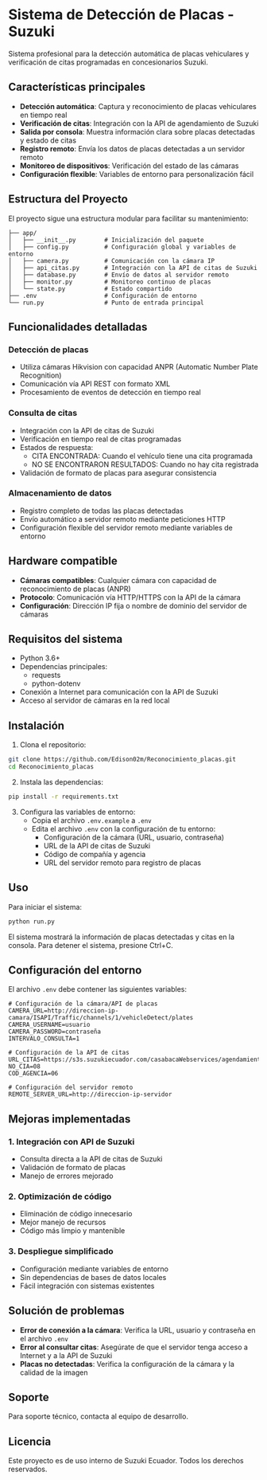 # Sistema de Detección de Placas - Suzuki

Sistema profesional para la detección automática de placas vehiculares y verificación de citas programadas en concesionarios Suzuki.

## Características principales

- **Detección automática**: Captura y reconocimiento de placas vehiculares en tiempo real
- **Verificación de citas**: Integración con la API de agendamiento de Suzuki
- **Salida por consola**: Muestra información clara sobre placas detectadas y estado de citas
- **Registro remoto**: Envía los datos de placas detectadas a un servidor remoto
- **Monitoreo de dispositivos**: Verificación del estado de las cámaras
- **Configuración flexible**: Variables de entorno para personalización fácil

## Estructura del Proyecto

El proyecto sigue una estructura modular para facilitar su mantenimiento:

```
├── app/
│   ├── __init__.py        # Inicialización del paquete
│   ├── config.py          # Configuración global y variables de entorno
│   ├── camera.py          # Comunicación con la cámara IP
│   ├── api_citas.py       # Integración con la API de citas de Suzuki
│   ├── database.py        # Envío de datos al servidor remoto
│   ├── monitor.py         # Monitoreo continuo de placas
│   └── state.py           # Estado compartido
├── .env                   # Configuración de entorno
└── run.py                 # Punto de entrada principal
```

## Funcionalidades detalladas

### Detección de placas
- Utiliza cámaras Hikvision con capacidad ANPR (Automatic Number Plate Recognition)
- Comunicación vía API REST con formato XML
- Procesamiento de eventos de detección en tiempo real

### Consulta de citas
- Integración con la API de citas de Suzuki
- Verificación en tiempo real de citas programadas
- Estados de respuesta:
  - CITA ENCONTRADA: Cuando el vehículo tiene una cita programada
  - NO SE ENCONTRARON RESULTADOS: Cuando no hay cita registrada
- Validación de formato de placas para asegurar consistencia

### Almacenamiento de datos
- Registro completo de todas las placas detectadas
- Envío automático a servidor remoto mediante peticiones HTTP
- Configuración flexible del servidor remoto mediante variables de entorno

## Hardware compatible

- **Cámaras compatibles**: Cualquier cámara con capacidad de reconocimiento de placas (ANPR)
- **Protocolo**: Comunicación vía HTTP/HTTPS con la API de la cámara
- **Configuración**: Dirección IP fija o nombre de dominio del servidor de cámaras

## Requisitos del sistema

- Python 3.6+
- Dependencias principales:
  - requests
  - python-dotenv
- Conexión a Internet para comunicación con la API de Suzuki
- Acceso al servidor de cámaras en la red local

## Instalación

1. Clona el repositorio:

```bash
git clone https://github.com/Edison02m/Reconocimiento_placas.git
cd Reconocimiento_placas
```

2. Instala las dependencias:

```bash
pip install -r requirements.txt
```

3. Configura las variables de entorno:
   - Copia el archivo `.env.example` a `.env`
   - Edita el archivo `.env` con la configuración de tu entorno:
     - Configuración de la cámara (URL, usuario, contraseña)
     - URL de la API de citas de Suzuki
     - Código de compañía y agencia
     - URL del servidor remoto para registro de placas

## Uso

Para iniciar el sistema:

```bash
python run.py
```

El sistema mostrará la información de placas detectadas y citas en la consola. Para detener el sistema, presione Ctrl+C.

## Configuración del entorno

El archivo `.env` debe contener las siguientes variables:

```
# Configuración de la cámara/API de placas
CAMERA_URL=http://direccion-ip-camara/ISAPI/Traffic/channels/1/vehicleDetect/plates
CAMERA_USERNAME=usuario
CAMERA_PASSWORD=contraseña
INTERVALO_CONSULTA=1

# Configuración de la API de citas
URL_CITAS=https://s3s.suzukiecuador.com/casabacaWebservices/agendamientoCitas/consultaPorPlaca
NO_CIA=08
COD_AGENCIA=06

# Configuración del servidor remoto
REMOTE_SERVER_URL=http://direccion-ip-servidor
```

## Mejoras implementadas

### 1. Integración con API de Suzuki
- Consulta directa a la API de citas de Suzuki
- Validación de formato de placas
- Manejo de errores mejorado

### 2. Optimización de código
- Eliminación de código innecesario
- Mejor manejo de recursos
- Código más limpio y mantenible

### 3. Despliegue simplificado
- Configuración mediante variables de entorno
- Sin dependencias de bases de datos locales
- Fácil integración con sistemas existentes

## Solución de problemas

- **Error de conexión a la cámara**: Verifica la URL, usuario y contraseña en el archivo `.env`
- **Error al consultar citas**: Asegúrate de que el servidor tenga acceso a Internet y a la API de Suzuki
- **Placas no detectadas**: Verifica la configuración de la cámara y la calidad de la imagen

## Soporte

Para soporte técnico, contacta al equipo de desarrollo.

## Licencia

Este proyecto es de uso interno de Suzuki Ecuador. Todos los derechos reservados.
